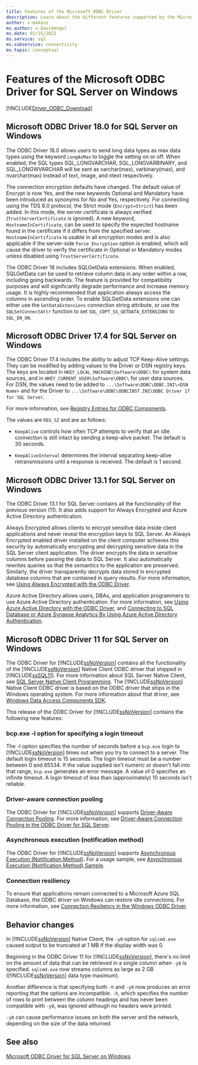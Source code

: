 ```yaml
---
title: Features of the Microsoft ODBC Driver
description: Learn about the different features supported by the Microsoft ODBC Driver for SQL Server on Windows.
author: v-makouz
ms.author: v-davidengel
ms.date: 02/15/2022
ms.service: sql
ms.subservice: connectivity
ms.topic: conceptual
---
```

# Features of the Microsoft ODBC Driver for SQL Server on Windows

[!INCLUDE[Driver_ODBC_Download](../../../includes/driver_odbc_download.md)]

## Microsoft ODBC Driver 18.0 for SQL Server on Windows

<a id="longasmax"></a>
The ODBC Driver 18.0 allows users to send long data types as max data types using the keyword `LongAsMax` to toggle the setting on or off. When enabled, the SQL types SQL_LONGVARCHAR, SQL_LONGVARBINARY, and SQL_LONGWVARCHAR will be sent as varchar(max), varbinary(max), and nvarchar(max) instead of text, image, and ntext respectively.

The connection encryption defaults have changed. The default value of Encrypt is now Yes, and the new keywords Optional and Mandatory have been introduced as synonyms for No and Yes, respectively. For connecting using the TDS 8.0 protocol, the Strict mode (`Encrypt=Strict`) has been added. In this mode, the server certificate is always verified (`TrustServerCertificate` is ignored). A new keyword, `HostnameInCertificate`, can be used to specify the expected hostname found in the certificate if it differs from the specified server. `HostnameInCertificate` is usable in all encryption modes and is also applicable if the server-side `Force Encryption` option is enabled, which will cause the driver to verify the certificate in Optional or Mandatory modes unless disabled using `TrustServerCertificate`.

<a id="getdataextensions"></a>
The ODBC Driver 18 includes SQLGetData extensions. When enabled, SQLGetData can be used to retrieve column data in any order within a row, including going backwards. The feature is provided for compatibility purposes and will significantly degrade performance and increase memory usage. It is highly recommended that application always access the columns in ascending order. To enable SQLGetData extensions one can either use the `GetDataExtensions` connection string attribute, or use the `SQLSetConnectAttr` function to set `SQL_COPT_SS_GETDATA_EXTENSIONS` to `SQL_EN_ON`.

## Microsoft ODBC Driver 17.4 for SQL Server on Windows

The ODBC Driver 17.4 includes the ability to adjust TCP Keep-Alive settings. They can be modified by adding values to the Driver or DSN registry keys. The keys are located in `HKEY_LOCAL_MACHINE\Software\ODBC\` for system data sources, and in  `HKEY_CURRENT_USER\Software\ODBC\` for user data sources. For DSN, the values need to be added to `...\Software\ODBC\ODBC.INI\<DSN Name>` and for the Driver to `...\Software\ODBC\ODBCINST.INI\ODBC Driver 17 for SQL Server`.

For more information, see [Registry Entries for ODBC Components](../../../odbc/reference/install/registry-entries-for-odbc-components.md).

The values are `REG_SZ` and are as follows:

- `KeepAlive` controls how often TCP attempts to verify that an idle connection is still intact by sending a keep-alive packet. The default is 30 seconds.

- `KeepAliveInterval` determines the interval separating keep-alive retransmissions until a response is received. The default is 1 second.

## Microsoft ODBC Driver 13.1 for SQL Server on Windows

The ODBC Driver 13.1 for SQL Server contains all the functionality of the previous version (11). It also adds support for Always Encrypted and Azure Active Directory authentication.

Always Encrypted allows clients to encrypt sensitive data inside client applications and never reveal the encryption keys to SQL Server. An Always Encrypted enabled driver installed on the client computer achieves this security by automatically encrypting and decrypting sensitive data in the SQL Server client application. The driver encrypts the data in sensitive columns before passing the data to SQL Server. It also automatically rewrites queries so that the semantics to the application are preserved. Similarly, the driver transparently decrypts data stored in encrypted database columns that are contained in query results. For more information, see [Using Always Encrypted with the ODBC Driver](../using-always-encrypted-with-the-odbc-driver.md).

Azure Active Directory allows users, DBAs, and application programmers to use Azure Active Directory authentication. For more information, see [Using Azure Active Directory with the ODBC Driver](../using-azure-active-directory.md), and [Connecting to SQL Database or Azure Synapse Analytics By Using Azure Active Directory Authentication](/azure/sql-database/sql-database-aad-authentication).

## Microsoft ODBC Driver 11 for SQL Server on Windows

The ODBC Driver for [!INCLUDE[ssNoVersion](../../../includes/ssnoversion-md.md)] contains all the functionality of the [!INCLUDE[ssNoVersion](../../../includes/ssnoversion-md.md)] Native Client ODBC driver that shipped in [!INCLUDE[ssSQL11](../../../includes/sssql11-md.md)]. For more information about SQL Server Native Client, see [SQL Server Native Client Programming](../../../relational-databases/native-client/sql-server-native-client-programming.md). The [!INCLUDE[ssNoVersion](../../../includes/ssnoversion-md.md)] Native Client ODBC driver is based on the ODBC driver that ships in the Windows operating system. For more information about that driver, see [Windows Data Access Components SDK](/previous-versions/windows/desktop/legacy/aa968814(v=vs.85)).

This release of the ODBC Driver for [!INCLUDE[ssNoVersion](../../../includes/ssnoversion-md.md)] contains the following new features:

### bcp.exe -l option for specifying a login timeout

The -l option specifies the number of seconds before a `bcp.exe` login to [!INCLUDE[ssNoVersion](../../../includes/ssnoversion-md.md)] times out when you try to connect to a server. The default login timeout is 15 seconds. The login timeout must be a number between 0 and 65534. If the value supplied isn't numeric or doesn't fall into that range, `bcp.exe` generates an error message. A value of 0 specifies an infinite timeout. A login timeout of less than (approximately) 10 seconds isn't reliable.

### Driver-aware connection pooling

The ODBC Driver for [!INCLUDE[ssNoVersion](../../../includes/ssnoversion-md.md)] supports [Driver-Aware Connection Pooling](../../../odbc/reference/develop-app/driver-aware-connection-pooling.md). For more information, see [Driver-Aware Connection Pooling in the ODBC Driver for SQL Server](driver-aware-connection-pooling-in-the-odbc-driver-for-sql-server.md).

### Asynchronous execution (notification method)

The ODBC Driver for [!INCLUDE[ssNoVersion](../../../includes/ssnoversion-md.md)] supports [Asynchronous Execution (Notification Method)](../../../odbc/reference/develop-app/asynchronous-execution-notification-method.md). For a usage sample, see [Asynchronous Execution &#40;Notification Method&#41; Sample](asynchronous-execution-notification-method-sample.md).

### Connection resiliency

To ensure that applications remain connected to a Microsoft Azure SQL Database, the ODBC driver on Windows can restore idle connections. For more information, see [Connection Resiliency in the Windows ODBC Driver](../connection-resiliency.md).

## Behavior changes

In [!INCLUDE[ssNoVersion](../../../includes/ssnoversion-md.md)] Native Client, the `-y0` option for `sqlcmd.exe` caused output to be truncated at 1 MB if the display width was 0.

Beginning in the ODBC Driver 11 for [!INCLUDE[ssNoVersion](../../../includes/ssnoversion-md.md)], there's no limit on the amount of data that can be retrieved in a single column when `-y0` is specified. `sqlcmd.exe` now streams columns as large as 2 GB ([!INCLUDE[ssNoVersion](../../../includes/ssnoversion-md.md)] data type maximum).

Another difference is that specifying both `-h` and `-y0` now produces an error reporting that the options are incompatible. `-h`, which specifies the number of rows to print between the column headings and has never been compatible with `-y0`, was ignored although no headers were printed.

`-y0` can cause performance issues on both the server and the network, depending on the size of the data returned.

## See also

[Microsoft ODBC Driver for SQL Server on Windows](microsoft-odbc-driver-for-sql-server-on-windows.md)
